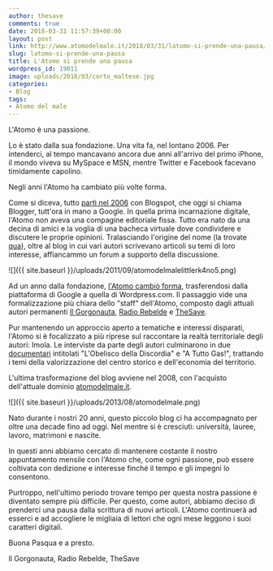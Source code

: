 ```yaml
---
author: thesave
comments: true
date: 2018-03-31 11:57:39+00:00
layout: post
link: http://www.atomodelmale.it/2018/03/31/latomo-si-prende-una-pausa/
slug: latomo-si-prende-una-pausa
title: L'Atomo si prende una pausa
wordpress_id: 19011
image: uploads/2018/03/corto_maltese.jpg
categories:
- Blog
tags:
- Atomo del male
---
```


L'Atomo è una passione.

Lo è stato dalla sua fondazione. Una vita fa, nel lontano 2006. Per intenderci, al tempo mancavano ancora due anni all'arrivo del primo iPhone, il mondo viveva su MySpace e MSN, mentre Twitter e Facebook facevano timidamente capolino.

Negli anni l'Atomo ha cambiato più volte forma.

Come si diceva, tutto [partì nel 2006](/2007/01/11/x-agosto/) con Blogspot, che oggi si chiama Blogger, tutt'ora in mano a Google. In quella prima incarnazione digitale, l'Atomo non aveva una compagine editoriale fissa. Tutto era nato da una decina di amici e la voglia di una bacheca virtuale dove condividere e discutere le proprie opinioni. Tralasciando l'origine del nome (la trovate [qua](/premessa-dintenti-2/)), oltre al blog in cui vari autori scrivevano articoli su temi di loro interesse, affiancammo un forum a supporto della discussione.

![]({{ site.baseurl }}/uploads/2011/09/atomodelmalelittlerk4no5.png)

Ad un anno dalla fondazione, [l'Atomo cambiò forma](/2007/05/29/cambio-di-piattaforma/), trasferendosi dalla piattaforma di Google a quella di Wordpress.com. Il passaggio vide una formalizzazione più chiara dello "staff" dell'Atomo, composto dagli attuali autori permanenti [Il Gorgonauta](/author/il-gorgonauta/), [Radio Rebelde](/author/radio-rebelde/) e [TheSave](/author/thesave/).

Pur mantenendo un approccio aperto a tematiche e interessi disparati, l'Atomo si è focalizzato a più riprese sul raccontare la realtà territoriale degli autori: Imola. Le interviste da parte degli autori culminarono in due [documentari](/video/) intitolati "L'Obelisco della Discordia" e "A Tutto Gas!", trattando i temi della valorizzazione del centro storico e dell'economia del territorio.

L'ultima trasformazione del blog avviene nel 2008, con l'acquisto dell'attuale dominio [atomodelmale.it](atomodelmale.it).

![]({{ site.baseurl }}/uploads/2013/08/atomodelmale.png)

Nato durante i nostri 20 anni, questo piccolo blog ci ha accompagnato per oltre una decade fino ad oggi. Nel mentre si è cresciuti: università, lauree, lavoro, matrimoni e nascite.

In questi anni abbiamo cercato di mantenere costante il nostro appuntamento mensile con l'Atomo che, come ogni passione, può essere coltivata con dedizione e interesse finché il tempo e gli impegni lo consentono.

Purtroppo, nell'ultimo periodo trovare tempo per questa nostra passione è diventato sempre più difficile. Per questo, come autori, abbiamo deciso di prenderci una pausa dalla scrittura di nuovi articoli. L'Atomo continuerà ad esserci e ad accogliere le migliaia di lettori che ogni mese leggono i suoi caratteri digitali.

Buona Pasqua e a presto.

Il Gorgonauta, Radio Rebelde, TheSave
